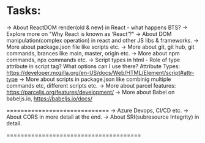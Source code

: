 # Tasks:

-> About ReactDOM render(old & new) in React - what happens BTS?
-> Explore more on "Why React is known as ‘React’?"
-> About DOM manipulation(complex operation) in react and other JS libs & frameworks.
-> More about package.json file like scripts etc.
-> More about git, git hub, git commands, brances like main, master, origin etc.
-> More about npm commands, npx commands etc.
-> Script types in html - Role of type attribute in script tag? What options can I use there?
Attribute Types:
https://developer.mozilla.org/en-US/docs/Web/HTML/Element/script#attr-type
-> More about scripts in package.json like combinig multiple commands etc, different scripts etc.
-> More about parcel features: https://parceljs.org/features/development/
-> More about Babel on babeljs.io, https://babeljs.io/docs/

=============================
-> Azure Devops, CI/CD etc.
-> About CORS in more detail at the end.
-> About SRI(subresource Integrity) in detail.

======================================

<!-- UI Structure
Header
- Logo
- Nav Items
Body
- Search
- Restaurant Container
 - Restaurant Card
 - Dish Name
 - Image
 - Restaurant Name
 - Rating
 - Cuisines
 - Time to Deliver

Footer
- Copyright
- Links
- Address
- Contact -->
